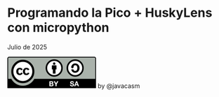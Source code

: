 # Programando la Pico + HuskyLens con micropython 

Julio de 2025

![](./images/Licencia%20CC%20peque.png) by @javacasm